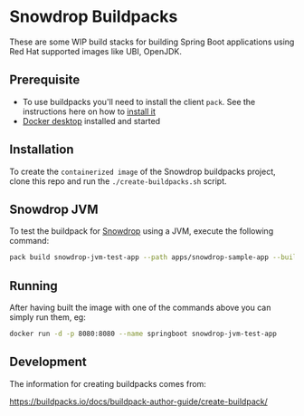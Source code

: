 # Snowdrop Buildpacks

These are some WIP build stacks for building Spring Boot applications using Red Hat supported images like UBI, OpenJDK.

## Prerequisite

- To use buildpacks you'll need to install the client `pack`. See the instructions here on how to [install it](https://buildpacks.io/docs/tools/pack)
- [Docker desktop](https://docs.docker.com/desktop/) installed and started

## Installation

To create the `containerized image` of the Snowdrop buildpacks project, clone this repo and run the `./create-buildpacks.sh` script.

## Snowdrop JVM

To test the buildpack for [Snowdrop](https://snowdrop.dev) using a JVM, execute the following command:

```bash
pack build snowdrop-jvm-test-app --path apps/snowdrop-sample-app --builder redhat/buildpacks-builder-snowdrop-jvm:latest
```

## Running

After having built the image with one of the commands above you can simply run them, eg:

```bash
docker run -d -p 8080:8080 --name springboot snowdrop-jvm-test-app
```

## Development

The information for creating buildpacks comes from:

https://buildpacks.io/docs/buildpack-author-guide/create-buildpack/

